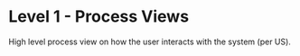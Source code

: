 # Level 1 - Process Views

High level process view on how the user interacts with the system (per US).


